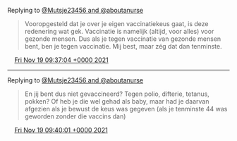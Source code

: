 Replying to [@Mutsje23456 and @aboutanurse](https://twitter.com/@Mutsje23456/status/1461607605621641222)

> Vooropgesteld dat je over je eigen vaccinatiekeus gaat, is deze redenering wat gek\. Vaccinatie is namelijk \(altijd, voor alles\) voor gezonde mensen\. Dus als je tegen vaccinatie van gezonde mensen bent, ben je tegen vaccinatie\. Mij best, maar zég dat dan tenminste\.

<img src="../../media/tweet.ico" width="12" /> [Fri Nov 19 09:37:04 +0000 2021](https://twitter.com/DromerDenker/status/1461629591261532161)

----

Replying to [@Mutsje23456 and @aboutanurse](https://twitter.com/@Mutsje23456/status/1461607605621641222)

> En jij bent dus niet gevaccineerd? Tegen polio, difterie, tetanus, pokken? Of heb je die wel gehad als baby, maar had je daarvan afgezien als je bewust de keus was gegeven \(als je tenminste 44 was geworden zonder die vaccins dan\)

<img src="../../media/tweet.ico" width="12" /> [Fri Nov 19 09:40:01 +0000 2021](https://twitter.com/DromerDenker/status/1461630332990599178)